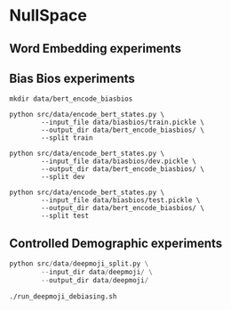 # NullSpace


## Word Embedding experiments

## Bias Bios experiments
```
mkdir data/bert_encode_biasbios

python src/data/encode_bert_states.py \
        --input_file data/biasbios/train.pickle \
        --output_dir data/bert_encode_biasbios/ \
        --split train

python src/data/encode_bert_states.py \
        --input_file data/biasbios/dev.pickle \
        --output_dir data/bert_encode_biasbios/ \
        --split dev

python src/data/encode_bert_states.py \
        --input_file data/biasbios/test.pickle \
        --output_dir data/bert_encode_biasbios/ \
        --split test
```

## Controlled Demographic experiments

```py
python src/data/deepmoji_split.py \
        --input_dir data/deepmoji/ \
        --output_dir data/deepmoji/
```

```sh 
./run_deepmoji_debiasing.sh
```